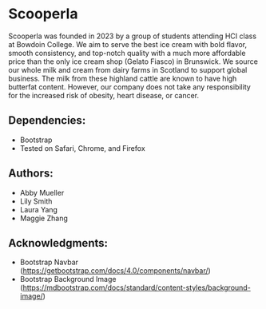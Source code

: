 # Scooperla
Scooperla was founded in 2023 by a group of students attending HCI class at Bowdoin College. We aim to serve the best ice cream with bold flavor, smooth consistency, and top-notch quality with a much more affordable price than the only ice cream shop (Gelato Fiasco) in Brunswick. We source our whole milk and cream from dairy farms in Scotland to support global business. The milk from these highland cattle are known to have high butterfat content. However, our company does not take any responsibility for the increased risk of obesity, heart disease, or cancer. 

## Dependencies: 
* Bootstrap 
* Tested on Safari, Chrome, and Firefox

## Authors: 
* Abby Mueller
* Lily Smith
* Laura Yang
* Maggie Zhang

## Acknowledgments: 
* Bootstrap Navbar (https://getbootstrap.com/docs/4.0/components/navbar/)
* Bootstrap Background Image (https://mdbootstrap.com/docs/standard/content-styles/background-image/)
